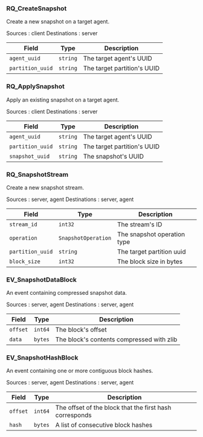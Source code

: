 
### RQ_CreateSnapshot
Create a new snapshot on a target agent.

Sources      : client
Destinations : server

| Field | Type | Description |
|-------|------|-------------|
| `agent_uuid` | `string` | The target agent's UUID |
| `partition_uuid` | `string` | The target partition's UUID |

### RQ_ApplySnapshot
Apply an existing snapshot on a target agent.

Sources      : client
Destinations : server

| Field | Type | Description |
|-------|------|-------------|
| `agent_uuid` | `string` | The target agent's UUID |
| `partition_uuid` | `string` | The target partition's UUID |
| `snapshot_uuid` | `string` | The snapshot's UUID |

### RQ_SnapshotStream
Create a new snapshot stream.

Sources      : server, agent
Destinations : server, agent

| Field | Type | Description |
|-------|------|-------------|
| `stream_id` | `int32` | The stream's ID |
| `operation` | `SnapshotOperation` | The snapshot operation type |
| `partition_uuid` | `string` | The target partition uuid |
| `block_size` | `int32` | The block size in bytes |

### EV_SnapshotDataBlock
An event containing compressed snapshot data.

Sources      : server, agent
Destinations : server, agent

| Field | Type | Description |
|-------|------|-------------|
| `offset` | `int64` | The block's offset |
| `data` | `bytes` | The block's contents compressed with zlib |

### EV_SnapshotHashBlock
An event containing one or more contiguous block hashes.

Sources      : server, agent
Destinations : server, agent

| Field | Type | Description |
|-------|------|-------------|
| `offset` | `int64` | The offset of the block that the first hash corresponds |
| `hash` | `bytes` | A list of consecutive block hashes |
